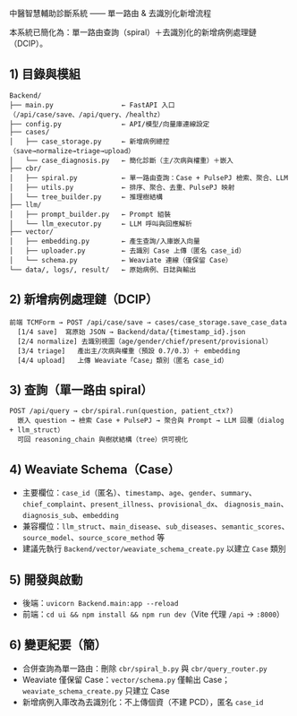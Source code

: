 中醫智慧輔助診斷系統 —— 單一路由 & 去識別化新增流程

本系統已簡化為：單一路由查詢（spiral）＋去識別化的新增病例處理鏈（DCIP）。

## 1) 目錄與模組

```
Backend/
├── main.py                 ← FastAPI 入口（/api/case/save、/api/query、/healthz）
├── config.py               ← API/模型/向量庫連線設定
├── cases/
│   ├── case_storage.py     ← 新增病例總控（save→normalize→triage→upload）
│   └── case_diagnosis.py   ← 簡化診斷（主/次病與權重）＋嵌入
├── cbr/
│   ├── spiral.py           ← 單一路由查詢：Case + PulsePJ 檢索、聚合、LLM
│   ├── utils.py            ← 排序、聚合、去重、PulsePJ 映射
│   └── tree_builder.py     ← 推理樹結構
├── llm/
│   ├── prompt_builder.py   ← Prompt 組裝
│   └── llm_executor.py     ← LLM 呼叫與回應解析
├── vector/
│   ├── embedding.py        ← 產生查詢/入庫嵌入向量
│   ├── uploader.py         ← 去識別 Case 上傳（匿名 case_id）
│   └── schema.py           ← Weaviate 連線（僅保留 Case）
└── data/, logs/, result/   ← 原始病例、日誌與輸出
```

## 2) 新增病例處理鏈（DCIP）

```
前端 TCMForm → POST /api/case/save → cases/case_storage.save_case_data
  [1/4 save]  寫原始 JSON → Backend/data/{timestamp_id}.json
  [2/4 normalize] 去識別視圖（age/gender/chief/present/provisional）
  [3/4 triage]   產出主/次病與權重（預設 0.7/0.3）＋ embedding
  [4/4 upload]   上傳 Weaviate「Case」類別（匿名 case_id）
```

## 3) 查詢（單一路由 spiral）

```
POST /api/query → cbr/spiral.run(question, patient_ctx?)
  嵌入 question → 檢索 Case + PulsePJ → 聚合與 Prompt → LLM 回覆（dialog + llm_struct）
  可回 reasoning_chain 與樹狀結構（tree）供可視化
```

## 4) Weaviate Schema（Case）

- 主要欄位：`case_id`（匿名）、`timestamp`、`age`、`gender`、`summary`、
  `chief_complaint`、`present_illness`、`provisional_dx`、
  `diagnosis_main`、`diagnosis_sub`、`embedding`
- 兼容欄位：`llm_struct`、`main_disease`、`sub_diseases`、`semantic_scores`、
  `source_model`、`source_score_method` 等
- 建議先執行 `Backend/vector/weaviate_schema_create.py` 以建立 `Case` 類別

## 5) 開發與啟動

- 後端：`uvicorn Backend.main:app --reload`
- 前端：`cd ui && npm install && npm run dev`（Vite 代理 `/api` → `:8000`）

## 6) 變更紀要（簡）

- 合併查詢為單一路由：刪除 `cbr/spiral_b.py` 與 `cbr/query_router.py`
- Weaviate 僅保留 Case：`vector/schema.py` 僅輸出 Case；`weaviate_schema_create.py` 只建立 Case
- 新增病例入庫改為去識別化：不上傳個資（不建 PCD），匿名 `case_id`
